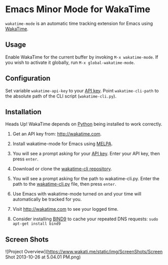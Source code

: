 # Emacs Minor Mode for WakaTime

`wakatime-mode` is an automatic time tracking extension for Emacs using [WakaTime](https://www.wakati.me/).

## Usage

Enable WakaTime for the current buffer by invoking `M-x wakatime-mode`.  If you wish to activate it globally, run `M-x global-wakatime-mode`.


## Configuration

Set variable `wakatime-api-key` to your [API key](https://www.wakati.me/#apikey).
Point `wakatime-cli-path` to the absolute path of the CLI script (`wakatime-cli.py`).


## Installation

Heads Up! WakaTime depends on [Python](http://www.python.org/getit/) being installed to work correctly.

1. Get an API key from: http://wakatime.com.

2. Install wakatime-mode for Emacs using [MELPA](http://melpa.milkbox.net/#/wakatime-mode).

3. You will see a prompt asking for your [API key](https://www.wakati.me/#apikey). Enter your API key, then press `enter`.

4. Download or clone the [wakatime-cli repository](https://github.com/wakatime/wakatime).

5. You will see a prompt asking for the path to wakatime-cli.py. Enter the path to the [wakatime-cli.py](https://github.com/wakatime/wakatime/blob/256aaf5dc3ffba35ea0b899b248328cccd76de6b/wakatime-cli.py) file, then press `enter`.

6. Use Emacs with wakatime-mode turned on and your time will automatically be tracked for you.

7. Visit http://wakatime.com to see your logged time.

8. Consider installing [BIND9](https://help.ubuntu.com/community/BIND9ServerHowto#Caching_Server_configuration) to cache your repeated DNS requests: `sudo apt-get install bind9`


## Screen Shots

![Project Overview](https://www.wakati.me/static/img/ScreenShots/Screen Shot 2013-10-26 at 5.04.01 PM.png)
